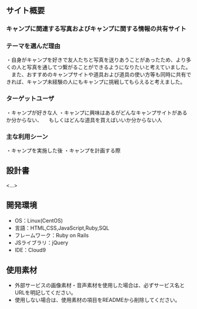 # <Campers Life>

## サイト概要
### キャンプに関連する写真およびキャンプに関する情報の共有サイト

### テーマを選んだ理由
・自身がキャンプを好きで友人たちと写真を送りあうことがあったため、より多くの人と写真を通してつ繋がることができるようになりたいと考えていました。
　また、おすすめのキャンプサイトや道具および道具の使い方等も同時に共有できれば、キャンプ未経験の人にもキャンプに挑戦してもらえると考えました。

### ターゲットユーザ
・キャンプが好きな人
・キャンプに興味はあるがどんなキャンプサイトがあるか分からない、
　もしくはどんな道具を買えばいいか分からない人

### 主な利用シーン
・キャンプを実施した後
・キャンプを計画する際

## 設計書
<...>

## 開発環境
- OS：Linux(CentOS)
- 言語：HTML,CSS,JavaScript,Ruby,SQL
- フレームワーク：Ruby on Rails
- JSライブラリ：jQuery
- IDE：Cloud9

## 使用素材
- 外部サービスの画像素材・音声素材を使用した場合は、必ずサービス名とURLを明記してください。
- 使用しない場合は、使用素材の項目をREADMEから削除してください。
